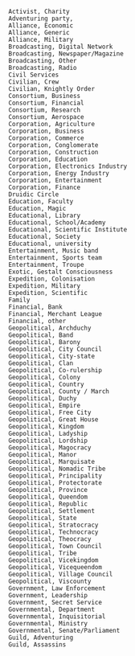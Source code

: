 	Activist, Charity
	Adventuring party,
	Alliance, Economic
	Alliance, Generic
	Alliance, Military
	Broadcasting, Digital Network
	Broadcasting, Newspaper/Magazine
	Broadcasting, Other
	Broadcasting, Radio
	Civil Services
	Civilian, Crew
	Civilian, Knightly Order
	Consortium, Business
	Consortium, Financial
	Consortium, Research
	Consortium, Aerospace
	Corporation, Agriculture
	Corporation, Business
	Corporation, Commerce
	Corporation, Conglomerate
	Corporation, Construction
	Corporation, Education
	Corporation, Electronics Industry
	Corporation, Energy Industry
	Corporation, Entertainment
	Corporation, Finance
	Druidic Circle
	Education, Faculty
	Education, Magic
	Educational, Library
	Educational, School/Academy
	Educational, Scientific Institute
	Educational, Society
	Educational, university
	Entertainment, Music band
	Entertainment, Sports team
	Entertainment, Troupe
	Exotic, Gestalt Consciousness
	Expedition, Colonisation
	Expedition, Military
	Expedition, Scientific
	Family
	Financial, Bank
	Financial, Merchant League
	Financial, other
	Geopolitical, Archduchy
	Geopolitical, Band
	Geopolitical, Barony
	Geopolitical, City Council
	Geopolitical, City-state
	Geopolitical, Clan
	Geopolitical, Co-rulership
	Geopolitical, Colony
	Geopolitical, Country
	Geopolitical, County / March
	Geopolitical, Duchy
	Geopolitical, Empire
	Geopolitical, Free City
	Geopolitical, Great House
	Geopolitical, Kingdom
	Geopolitical, Ladyship
	Geopolitical, Lordship
	Geopolitical, Magocracy
	Geopolitical, Manor
	Geopolitical, Marquisate
	Geopolitical, Nomadic Tribe
	Geopolitical, Principality
	Geopolitical, Protectorate
	Geopolitical, Province
	Geopolitical, Queendom
	Geopolitical, Republic
	Geopolitical, Settlement
	Geopolitical, State
	Geopolitical, Stratocracy
	Geopolitical, Technocracy
	Geopolitical, Theocracy
	Geopolitical, Town Council
	Geopolitical, Tribe
	Geopolitical, Vicekingdom
	Geopolitical, Vicequeendom
	Geopolitical, Village Council
	Geopolitical, Viscounty
	Government, Law Enforcement
	Government, Leadership
	Government, Secret Service
	Governmental, Department
	Governmental, Inquisitorial
	Governmental, Ministry
	Governmental, Senate/Parliament
	Guild, Adventuring
	Guild, Assassins
